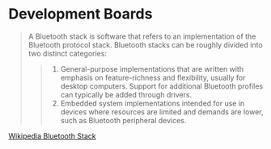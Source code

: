 # Development Boards

> A Bluetooth stack is software that refers to an implementation of the Bluetooth protocol stack. Bluetooth stacks can be roughly divided into two distinct categories:
> > 1. General-purpose implementations that are written with emphasis on feature-richness and flexibility, usually for desktop computers. Support for additional Bluetooth profiles can typically be added through drivers.
> > 2. Embedded system implementations intended for use in devices where resources are limited and demands are lower, such as Bluetooth peripheral devices.

[Wikipedia Bluetooth Stack]()
